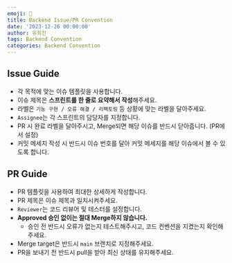 ```yaml
---
emoji: 📝
title: Backend Issue/PR Convention
date: '2023-12-26 00:00:00'
author: 유희진
tags: Backend Convention
categories: Backend Convention
---
```

## Issue Guide

- 각 목적에 맞는 이슈 템플릿을 사용합니다.
- 이슈 제목은 **스프린트를 한 줄로 요약해서 작성**해주세요.
- 라벨은 `기능 구현 / 오류 해결 / 리팩토링` 등 상황에 맞는 라벨을 달아주세요.
- `Assignee`는 각 스프린트의 담당자를 지정합니다.
- PR 시 완료 라벨을 달아주시고, Merge되면 해당 이슈를 반드시 닫아줍니다. (PR에서 설정)
- 커밋 메세지 작성 시 반드시 이슈 번호를 달아 커밋 메세지를 해당 이슈에서 볼 수 있도록 합니다.

## PR Guide

- PR 템플릿을 사용하여 최대한 상세하게 작성합니다.
- PR 제목은 이슈 제목과 일치시켜주세요.
- `Reviewer`는 코드 리뷰어 및 테스터를 설정합니다.
- **Approved 승인 없이는 절대 Merge하지 않습니다.**
    - 승인 전 반드시 오류가 없는지 테스트해주시고, 코드 컨벤션을 지켰는지 확인해주세요.
- Merge target은 반드시 `main` 브랜치로 지정해주세요.
- PR을 보내기 전 반드시 pull을 받아 최신 상태를 유지해주세요.
